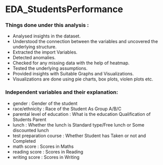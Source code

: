# EDA_StudentsPerformance
### Things done under this analysis :
- Analysed insights in the dataset.
- Understood the connection between the variables and uncovered the underlying structure.
- Extracted the import Variables.
- Detected anomalies.
- Checked for any missing data with the help of heatmap.
- Tested the underlying assumptions.
- Provided insights with Suitable Graphs and Visualizations.
- Visualizations are done using pie charts, box plots, violen plots etc.

### Independent variables and their explanation:
- gender                                     : Gender of the student
- race/ethnicity                         : Race of the Student As Group A/B/C
- parental level of education  : What is the education Qualification of Students Parent
- lunch                                        : Whether the lunch is Standard type/Free lunch or Some discounted lunch
- test preparation course        : Whether Student has Taken or not and Completed
- math score                              : Scores in Maths
- reading score                          : Scores in Reading
- writing score                           : Scores in Writing
